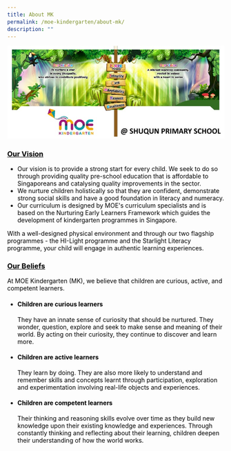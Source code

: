 ```yaml
---
title: About MK
permalink: /moe-kindergarten/about-mk/
description: ""
---
```


![](/images/MK-Banner.jpg)

<h3><span style="text-decoration: underline; color: #000000;">Our Vision</span></h3>
<ul>
<li><span style="color: #000000;">Our vision is to provide a strong start for every child. We seek to do so through providing quality pre-school education that is affordable to Singaporeans and catalysing quality improvements in the sector.&nbsp;</span></li>
<li><span style="color: #000000;">We nurture children holistically so that they are confident, demonstrate strong social skills and have a good foundation in literacy and numeracy.</span></li>
<li><span style="color: #000000;">Our curriculum is designed by MOE's curriculum specialists and is based on the Nurturing Early Learners Framework which guides the development of kindergarten programmes in Singapore.&nbsp;</span></li>
</ul>
<p><span style="color: #000000;">With a well-designed physical environment and through our two flagship programmes - the HI-Light programme and the Starlight Literacy programme, your child will engage in authentic learning experiences.</span></p>
<h3><span style="text-decoration: underline; color: #000000;">Our Beliefs</span></h3>
<p><span style="color: #000000;">At MOE Kindergarten (MK), we believe that children are curious, active, and competent learners.</span></p>
<ul>
<li>
<h4><span style="color: #000000;">Children are curious learners<br /></span></h4>
<span style="color: #000000;">They have an innate sense of curiosity that should be nurtured. They wonder, question, explore and seek to make sense and meaning of their world. By acting on their curiosity, they continue to discover and learn more.</span></li>
<li>
<h4><span style="color: #000000;">Children are active learners<br /></span></h4>
<span style="color: #000000;">They learn by doing. They are also more likely to understand and remember skills and concepts learnt through participation, exploration and experimentation involving real-life objects and experiences.&nbsp;</span></li>
<li>
<h4><span style="color: #000000;">Children are competent learners<br /></span></h4>
<span style="color: #000000;">Their thinking and reasoning skills evolve over time as they build new knowledge upon their existing knowledge and experiences. Through constantly thinking and reflecting about their learning, children deepen their understanding of how the world works.</span></li>
</ul>
